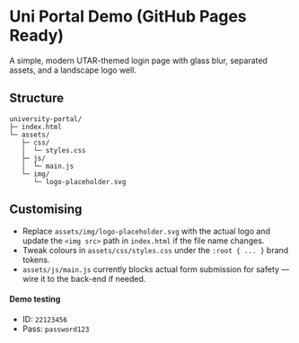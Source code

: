# Uni Portal Demo (GitHub Pages Ready)

A simple, modern UTAR-themed login page with glass blur, separated assets, and a landscape logo well.

## Structure
```
university-portal/
├─ index.html
└─ assets/
   ├─ css/
   │  └─ styles.css
   ├─ js/
   │  └─ main.js
   └─ img/
      └─ logo-placeholder.svg
```

## Customising
- Replace `assets/img/logo-placeholder.svg` with the actual logo and update the `<img src>` path in `index.html` if the file name changes.
- Tweak colours in `assets/css/styles.css` under the `:root { ... }` brand tokens.
- `assets/js/main.js` currently blocks actual form submission for safety — wire it to the back-end if needed.

#### Demo testing
- ID: `22123456`
- Pass: `password123`
